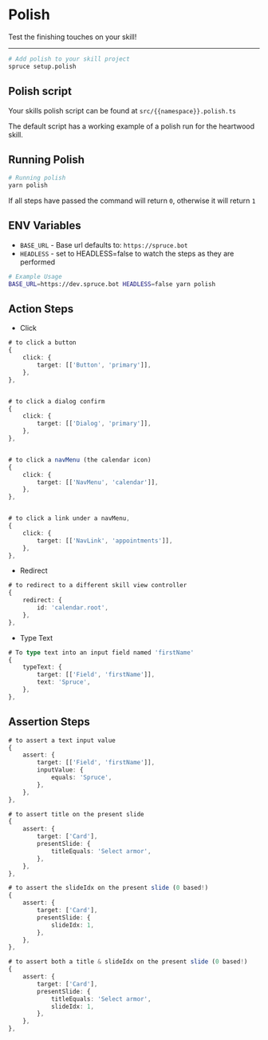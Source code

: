 # Polish

Test the finishing touches on your skill!

---

```bash
# Add polish to your skill project
spruce setup.polish

```

## Polish script

Your skills polish script can be found at `src/{{namespace}}.polish.ts`

The default script has a working example of a polish run for the heartwood skill.

## Running Polish

```bash
# Running polish
yarn polish

```

If all steps have passed the command will return `0`, otherwise it will return `1`

## ENV Variables

- `BASE_URL` - Base url defaults to: `https://spruce.bot`
- `HEADLESS` - set to HEADLESS=false to watch the steps as they are performed

```bash
# Example Usage
BASE_URL=https://dev.spruce.bot HEADLESS=false yarn polish

```

## Action Steps

- Click

```ts
# to click a button
{
	click: {
		target: [['Button', 'primary']],
	},
},


# to click a dialog confirm
{
	click: {
		target: [['Dialog', 'primary']],
	},
},


# to click a navMenu (the calendar icon)
{
	click: {
		target: [['NavMenu', 'calendar']],
	},
},


# to click a link under a navMenu,
{
	click: {
		target: [['NavLink', 'appointments']],
	},
},


```

- Redirect

```ts
# to redirect to a different skill view controller
{
	redirect: {
		id: 'calendar.root',
	},
},
```

- Type Text

```ts
# To type text into an input field named 'firstName'
{
	typeText: {
		target: [['Field', 'firstName']],
		text: 'Spruce',
	},
},
```

## Assertion Steps

```ts
# to assert a text input value
{
	assert: {
		target: [['Field', 'firstName']],
		inputValue: {
			equals: 'Spruce',
		},
	},
},

# to assert title on the present slide
{
	assert: {
		target: ['Card'],
		presentSlide: {
			titleEquals: 'Select armor',
		},
	},
},

# to assert the slideIdx on the present slide (0 based!)
{
	assert: {
		target: ['Card'],
		presentSlide: {
			slideIdx: 1,
		},
	},
},

# to assert both a title & slideIdx on the present slide (0 based!)
{
	assert: {
		target: ['Card'],
		presentSlide: {
			titleEquals: 'Select armor',
			slideIdx: 1,
		},
	},
},
```
